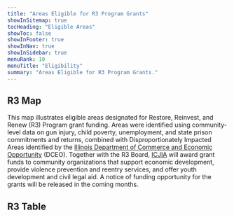```yaml
---
title: "Areas Eligible for R3 Program Grants"
showInSitemap: true
tocHeading: "Eligible Areas"
showToc: false
showInFooter: true
showInNav: true
showInSidebar: true
menuRank: 10
menuTitle: "Eligibility"
summary: "Areas Eligible for R3 Program Grants."
---
```


## R3 Map

This map illustrates eligible areas designated for Restore, Reinvest, and Renew (R3) Program grant funding. Areas were identified using community-level data on gun injury, child poverty, unemployment, and state prison commitments and returns, combined with Disproportionately Impacted Areas identified by the [Illinois Department of Commerce and Economic Opportunity](https://www2.illinois.gov/dceo/Pages/default.aspx) (DCEO). Together with the R3 Board, [ICJIA](https://icjia.illinois.gov) will award grant funds to community organizations that support economic development, provide violence prevention and reentry services, and offer youth development and civil legal aid. A notice of funding opportunity for the grants will be released in the coming months.

<MapCensusTracts />

## R3 Table

<TableCensus/>
